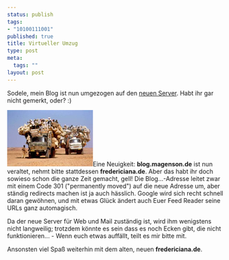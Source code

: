 ```yaml
--- 
status: publish
tags: 
- "10100111001"
published: true
title: Virtueller Umzug
type: post
meta: 
  tags: ""
layout: post
---
```

Sodele, mein Blog ist nun umgezogen auf den <a href="http://fredericiana.de/archives/2006/09/24/auf-wiedersehen-alturo/">neuen Server</a>. Habt ihr gar nicht gemerkt, oder? :)

<img id="image686" src="/media/wp/2006/10/umzug.jpg" alt="Umzug" width="200" class="alignright" />Eine Neuigkeit: <strong>blog.magenson.de</strong> ist nun veraltet, nehmt bitte stattdessen <strong>fredericiana.de</strong>. Aber das habt ihr doch sowieso schon die ganze Zeit gemacht, gell! Die Blog...-Adresse leitet zwar mit einem Code 301 ("permanently moved") auf die neue Adresse um, aber ständig redirects machen ist ja auch hässlich. Google wird sich recht schnell daran gewöhnen, und mit etwas Glück ändert auch Euer Feed Reader seine URLs ganz automagisch.

Da der neue Server für Web und Mail zuständig ist, wird ihm wenigstens nicht langweilig; trotzdem könnte es sein dass es noch Ecken gibt, die nicht funktionieren... - Wenn euch etwas auffällt, teilt es mir bitte mit.

Ansonsten viel Spaß weiterhin mit dem alten, neuen <strong>fredericiana.de</strong>.
